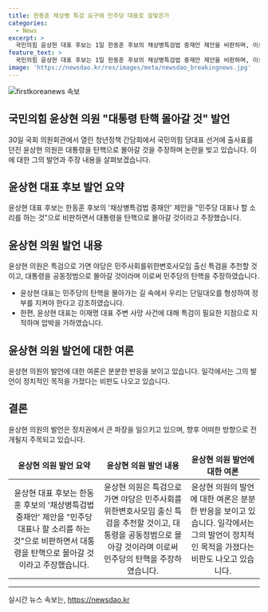 ```yaml
---
title: 한동훈 채상병 특검 요구에 민주당 대표로 걸맞은가
categories:
  - News
excerpt: >
  국민의힘 윤상현 대표 후보는 1일 한동훈 후보의 채상병특검법 중재안 제안을 비판하며, 이로 인해 대통령 탄핵이 불가피해질 것이라고 언급했다. 또한, 이 대표의 주변 사망사건에 대한 특검을 강조하며, 이를 통해 이 대표의 비리 혐의를 조사해야 한다고 주장했다. 한편, 나경원·원희룡 후보와의 연대론에 대해서는 연대를 통해 특정인을 배제하는 것은 부적절하다는 입장을 밝혔다.
feature_text: >
  국민의힘 윤상현 대표 후보는 1일 한동훈 후보의 채상병특검법 중재안 제안을 비판하며, 이로 인해 대통령 탄핵이 불가피해질 것이라고 언급했다. 또한, 이 대표의 주변 사망사건에 대한 특검을 강조하며, 이를 통해 이 대표의 비리 혐의를 조사해야 한다고 주장했다. 한편, 나경원·원희룡 후보와의 연대론에 대해서는 연대를 통해 특정인을 배제하는 것은 부적절하다는 입장을 밝혔다.
image: 'https://newsdao.kr/res/images/meta/newsdao_breakingnews.jpg'
---
```


<p><img src="https://newsdao.kr/res/images/meta/newsdao_breakingnews.jpg" alt="firstkoreanews 속보" /></p>

<h2 data-ke-size="size26">국민의힘 윤상현 의원 "대통령 탄핵 몰아갈 것" 발언</h2>

<p data-ke-size="size16">30일 국회 의원회관에서 열린 청년정책 간담회에서 국민의힘 당대표 선거에 출사표를 던진 윤상현 의원은 대통령을 탄핵으로 몰아갈 것을 주장하며 논란을 빚고 있습니다. 이에 대한 그의 발언과 주장 내용을 살펴보겠습니다.</p>

<h2 data-ke-size="size24">윤상현 대표 후보 발언 요약</h2>

<p data-ke-size="size16">윤상현 대표 후보는 한동훈 후보의 '채상병특검법 중재안' 제안을 "민주당 대표나 할 소리를 하는 것"으로 비판하면서 대통령을 탄핵으로 몰아갈 것이라고 주장했습니다.</p>

<h2 data-ke-size="size24">윤상현 의원 발언 내용</h2>

<p data-ke-size="size16">윤상현 의원은 특검으로 가면 야당은 민주사회를위한변호사모임 출신 특검을 추천할 것이고, 대통령을 공동정범으로 몰아갈 것이라며 이로써 민주당의 탄핵을 주장하였습니다.</p>

<ul>
    <li>윤상현 대표는 민주당의 탄핵을 몰아가는 길 속에서 우리는 단일대오를 형성하여 정부를 지켜야 한다고 강조하였습니다.</li>
    <li>한편, 윤상현 대표는 이재명 대표 주변 사망 사건에 대해 특검이 필요한 지점으로 지적하며 압박을 가하였습니다.</li>
</ul>

<h2 data-ke-size="size24">윤상현 의원 발언에 대한 여론</h2>

<p data-ke-size="size16">윤상현 의원의 발언에 대한 여론은 분분한 반응을 보이고 있습니다. 일각에서는 그의 발언이 정치적인 목적을 가졌다는 비판도 나오고 있습니다.</p>

<h2 data-ke-size="size24">결론</h2>

<p data-ke-size="size16">윤상현 의원의 발언은 정치권에서 큰 파장을 일으키고 있으며, 향후 어떠한 방향으로 전개될지 주목되고 있습니다.</p>

<table>
<thead>
<tr>
<td style="text-align: center; height: 17px;"><b>윤상현 의원 발언 요약</b></td>
<td style="text-align: center; height: 17px;"><b>윤상현 의원 발언 내용</b></td>
<td style="text-align: center; height: 17px;"><b>윤상현 의원 발언에 대한 여론</b></td>
</tr>
</thead>
<tbody>
<tr>
<td style="text-align: center; height: 17px;">윤상현 대표 후보는 한동훈 후보의 '채상병특검법 중재안' 제안을 "민주당 대표나 할 소리를 하는 것"으로 비판하면서 대통령을 탄핵으로 몰아갈 것이라고 주장했습니다.</td>
<td style="text-align: center; height: 17px;">윤상현 의원은 특검으로 가면 야당은 민주사회를위한변호사모임 출신 특검을 추천할 것이고, 대통령을 공동정범으로 몰아갈 것이라며 이로써 민주당의 탄핵을 주장하였습니다.</td>
<td style="text-align: center; height: 17px;">윤상현 의원의 발언에 대한 여론은 분분한 반응을 보이고 있습니다. 일각에서는 그의 발언이 정치적인 목적을 가졌다는 비판도 나오고 있습니다.</td>
</tr>
</tbody>
</table>

<hr>
실시간 뉴스 속보는, <a href="https://newsdao.kr" rel="dofollow">https://newsdao.kr</a>



